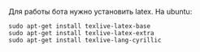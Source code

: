 Для работы бота нужно установить latex.
На ubuntu:
```
sudo apt-get install texlive-latex-base
sudo apt-get install texlive-latex-extra
sudo apt-get install texlive-lang-cyrillic
```